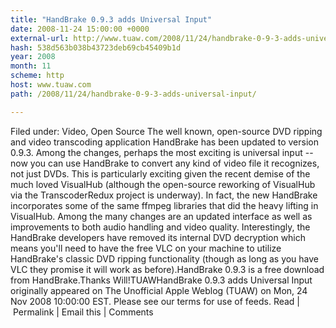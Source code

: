 ```yaml
---
title: "HandBrake 0.9.3 adds Universal Input"
date: 2008-11-24 15:00:00 +0000
external-url: http://www.tuaw.com/2008/11/24/handbrake-0-9-3-adds-universal-input/
hash: 538d563b038b43723deb69cb45409b1d
year: 2008
month: 11
scheme: http
host: www.tuaw.com
path: /2008/11/24/handbrake-0-9-3-adds-universal-input/

---
```


Filed under: Video, Open Source
The well known, open-source DVD ripping and video transcoding application HandBrake has been updated to version 0.9.3. Among the changes, perhaps the most exciting is universal input -- now you can use HandBrake to convert any kind of video file it recognizes, not just DVDs. This is particularly exciting given the recent demise of the much loved VisualHub (although the open-source reworking of VisualHub via the TranscoderRedux project is underway). In fact, the new HandBrake incorporates some of the same ffmpeg libraries that did the heavy lifting in VisualHub. Among the many changes are an updated interface as well as improvements to both audio handling and video quality. Interestingly, the HandBrake developers have removed its internal DVD decryption which means you'll need to have the free VLC on your machine to utilize HandBrake's classic DVD ripping functionality (though as long as you have VLC they promise it will work as before).HandBrake 0.9.3 is a free download from HandBrake.Thanks Will!TUAWHandBrake 0.9.3 adds Universal Input originally appeared on The Unofficial Apple Weblog (TUAW) on Mon, 24 Nov 2008 10:00:00 EST.  Please see our terms for use of feeds.
Read | Permalink | Email this | Comments


 

